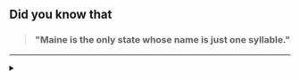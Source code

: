 ## Did you know that

<h3>
  <blockquote>
<!--START_SECTION:debris-->                                                                                                                                                                                                                                                                                                                                                                                   
"Maine is the only state whose name is just one syllable."
<!--END_SECTION:debris-->
  </blockquote>
</h3>

-----

<details>
  <summary></summary>

<img src="https://github-readme-stats.vercel.app/api?show_icons=true&hide=issues&username=ekickx"> <img src="https://github-readme-stats.vercel.app/api/top-langs/?layout=compact&username=ekickx">

</details>
